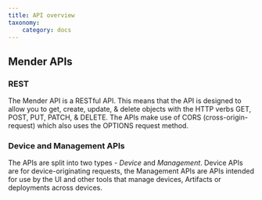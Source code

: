 ```yaml
---
title: API overview
taxonomy:
    category: docs
---
```


## Mender APIs


### REST

The Mender API is a RESTful API. This means that the API is designed to allow 
you to get, create, update, & delete objects with the HTTP verbs GET, POST, 
PUT, PATCH, & DELETE. The APIs make use of CORS (cross-origin-request) which 
also uses the OPTIONS request method.

### Device and Management APIs

The APIs are split into two types - *Device* and *Management*. Device APIs are for
device-originating requests, the Management APIs are APIs intended
for use by the UI and other tools that manage devices, Artifacts or deployments
across devices.
